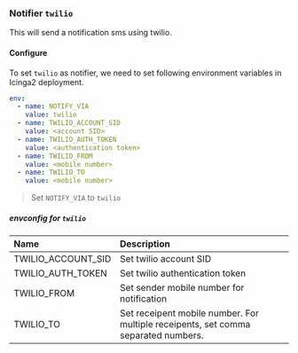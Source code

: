 ### Notifier `twilio`

This will send a notification sms using twilio.

#### Configure

To set `twilio` as notifier, we need to set following environment variables in Icinga2 deployment.

```yaml
env:
  - name: NOTIFY_VIA
    value: twilio
  - name: TWILIO_ACCOUNT_SID
    value: <account SID>
  - name: TWILIO_AUTH_TOKEN
    value: <authentication token>
  - name: TWILIO_FROM
    value: <mobile number>
  - name: TWILIO_TO
    value: <mobile number>
```

> Set `NOTIFY_VIA` to `twilio`

##### envconfig for `twilio`

| Name                | Description                                                                        |
| :---                | :---                                                                               |
| TWILIO_ACCOUNT_SID  | Set twilio account SID                                                             |
| TWILIO_AUTH_TOKEN   | Set twilio authentication token                                                    |
| TWILIO_FROM         | Set sender mobile number for notification                                          |
| TWILIO_TO           | Set receipent mobile number. For multiple receipents, set comma separated numbers. |
